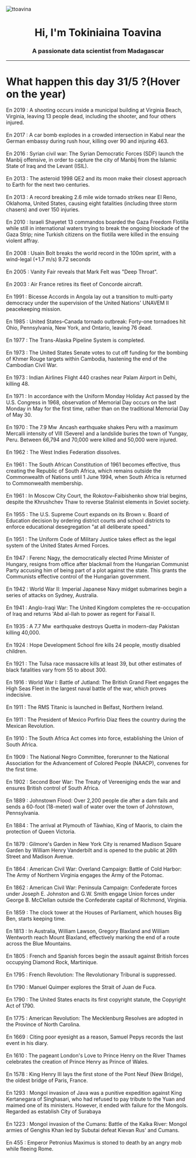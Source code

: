 
<p align="left"> <img src="https://komarev.com/ghpvc/?username=ttoavina&label=Profile%20views&color=0e75b6&style=flat" alt="ttoavina" /> </p>
<h1 align="center">Hi, I'm Tokiniaina Toavina</h1>
<h3 align="center">A passionate data scientist from Madagascar</h3>
    
<hr/>
<h1> What happen this day 31/5 ?(Hover on the year)</h1>

En 2019 : A shooting occurs inside a municipal building at Virginia Beach, Virginia, leaving 13 people dead, including the shooter, and four others injured.
<br/><br/>
En 2017 : A car bomb explodes in a crowded intersection in Kabul near the German embassy during rush hour, killing over 90 and injuring 463.
<br/><br/>
En 2016 : Syrian civil war: The Syrian Democratic Forces (SDF) launch the Manbij offensive, in order to capture the city of Manbij from the Islamic State of Iraq and the Levant (ISIL).
<br/><br/>
En 2013 : The asteroid 1998 QE2 and its moon make their closest approach to Earth for the next two centuries.
<br/><br/>
En 2013 : A record breaking 2.6 mile wide tornado strikes near El Reno, Oklahoma, United States, causing eight fatalities (including three storm chasers) and over 150 injuries.
<br/><br/>
En 2010 : Israeli Shayetet 13 commandos boarded the Gaza Freedom Flotilla while still in international waters trying to break the ongoing blockade of the Gaza Strip; nine Turkish citizens on the flotilla were killed in the ensuing violent affray.
<br/><br/>
En 2008 : Usain Bolt breaks the world record in the 100m sprint, with a wind-legal (+1.7 m/s) 9.72 seconds
<br/><br/>
En 2005 : Vanity Fair reveals that Mark Felt was "Deep Throat".
<br/><br/>
En 2003 : Air France retires its fleet of Concorde aircraft.
<br/><br/>
En 1991 : Bicesse Accords in Angola lay out a transition to multi-party democracy under the supervision of the United Nations' UNAVEM II peacekeeping mission.
<br/><br/>
En 1985 : United States–Canada tornado outbreak: Forty-one tornadoes hit Ohio, Pennsylvania, New York, and Ontario, leaving 76 dead.
<br/><br/>
En 1977 : The Trans-Alaska Pipeline System is completed.
<br/><br/>
En 1973 : The United States Senate votes to cut off funding for the bombing of Khmer Rouge targets within Cambodia, hastening the end of the Cambodian Civil War.
<br/><br/>
En 1973 : Indian Airlines Flight 440 crashes near Palam Airport in Delhi, killing 48.
<br/><br/>
En 1971 : In accordance with the Uniform Monday Holiday Act passed by the U.S. Congress in 1968, observation of Memorial Day occurs on the last Monday in May for the first time, rather than on the traditional Memorial Day of May 30.
<br/><br/>
En 1970 : The 7.9 Mw  Ancash earthquake shakes Peru with a maximum Mercalli intensity of VIII (Severe) and a landslide buries the town of Yungay, Peru. Between 66,794 and 70,000 were killed and 50,000 were injured.
<br/><br/>
En 1962 : The West Indies Federation dissolves.
<br/><br/>
En 1961 : The South African Constitution of 1961 becomes effective, thus creating the Republic of South Africa, which remains outside the Commonwealth of Nations until 1 June 1994, when South Africa is returned to Commonwealth membership.
<br/><br/>
En 1961 : In Moscow City Court, the Rokotov–Faibishenko show trial begins, despite the Khrushchev Thaw to reverse Stalinist elements in Soviet society.
<br/><br/>
En 1955 : The U.S. Supreme Court expands on its Brown v. Board of Education decision by ordering district courts and school districts to enforce educational desegregation "at all deliberate speed."
<br/><br/>
En 1951 : The Uniform Code of Military Justice takes effect as the legal system of the United States Armed Forces.
<br/><br/>
En 1947 : Ferenc Nagy, the democratically elected Prime Minister of Hungary, resigns from office after blackmail from the Hungarian Communist Party accusing him of being part of a plot against the state. This grants the Communists effective control of the Hungarian government.
<br/><br/>
En 1942 : World War II: Imperial Japanese Navy midget submarines begin a series of attacks on Sydney, Australia.
<br/><br/>
En 1941 : Anglo-Iraqi War: The United Kingdom completes the re-occupation of Iraq and returns 'Abd al-Ilah to power as regent for Faisal II.
<br/><br/>
En 1935 : A 7.7 Mw  earthquake destroys Quetta in modern-day Pakistan killing 40,000.
<br/><br/>
En 1924 : Hope Development School fire kills 24 people, mostly disabled children.
<br/><br/>
En 1921 : The Tulsa race massacre kills at least 39, but other estimates of black fatalities vary from 55 to about 300.
<br/><br/>
En 1916 : World War I: Battle of Jutland: The British Grand Fleet engages the High Seas Fleet in the largest naval battle of the war, which proves indecisive.
<br/><br/>
En 1911 : The RMS Titanic is launched in Belfast, Northern Ireland.
<br/><br/>
En 1911 : The President of Mexico Porfirio Díaz flees the country during the Mexican Revolution.
<br/><br/>
En 1910 : The South Africa Act comes into force, establishing the Union of South Africa.
<br/><br/>
En 1909 : The National Negro Committee, forerunner to the National Association for the Advancement of Colored People (NAACP), convenes for the first time.
<br/><br/>
En 1902 : Second Boer War: The Treaty of Vereeniging ends the war and ensures British control of South Africa.
<br/><br/>
En 1889 : Johnstown Flood: Over 2,200 people die after a dam fails and sends a 60-foot (18-meter) wall of water over the town of Johnstown, Pennsylvania.
<br/><br/>
En 1884 : The arrival at Plymouth of Tāwhiao, King of Maoris, to claim the protection of Queen Victoria.
<br/><br/>
En 1879 : Gilmore's Garden in New York City is renamed Madison Square Garden by William Henry Vanderbilt and is opened to the public at 26th Street and Madison Avenue.
<br/><br/>
En 1864 : American Civil War: Overland Campaign: Battle of Cold Harbor: The Army of Northern Virginia engages the Army of the Potomac.
<br/><br/>
En 1862 : American Civil War: Peninsula Campaign: Confederate forces under Joseph E. Johnston and G.W. Smith engage Union forces under George B. McClellan outside the Confederate capital of Richmond, Virginia.
<br/><br/>
En 1859 : The clock tower at the Houses of Parliament, which houses Big Ben, starts keeping time.
<br/><br/>
En 1813 : In Australia, William Lawson, Gregory Blaxland and William Wentworth reach Mount Blaxland, effectively marking the end of a route across the Blue Mountains.
<br/><br/>
En 1805 : French and Spanish forces begin the assault against British forces occupying Diamond Rock, Martinique.
<br/><br/>
En 1795 : French Revolution: The Revolutionary Tribunal is suppressed.
<br/><br/>
En 1790 : Manuel Quimper explores the Strait of Juan de Fuca.
<br/><br/>
En 1790 : The United States enacts its first copyright statute, the Copyright Act of 1790.
<br/><br/>
En 1775 : American Revolution: The Mecklenburg Resolves are adopted in the Province of North Carolina.
<br/><br/>
En 1669 : Citing poor eyesight as a reason, Samuel Pepys records the last event in his diary.
<br/><br/>
En 1610 : The pageant London's Love to Prince Henry on the River Thames celebrates the creation of Prince Henry as Prince of Wales.
<br/><br/>
En 1578 : King Henry III lays the first stone of the Pont Neuf (New Bridge), the oldest bridge of Paris, France.
<br/><br/>
En 1293 : Mongol invasion of Java was a punitive expedition against King Kertanegara of Singhasari, who had refused to pay tribute to the Yuan and maimed one of its ministers. However, it ended with failure for the Mongols. Regarded as establish City of Surabaya
<br/><br/>
En 1223 : Mongol invasion of the Cumans: Battle of the Kalka River: Mongol armies of Genghis Khan led by Subutai defeat Kievan Rus' and Cumans.
<br/><br/>
En 455 : Emperor Petronius Maximus is stoned to death by an angry mob while fleeing Rome.
<br/><br/>
